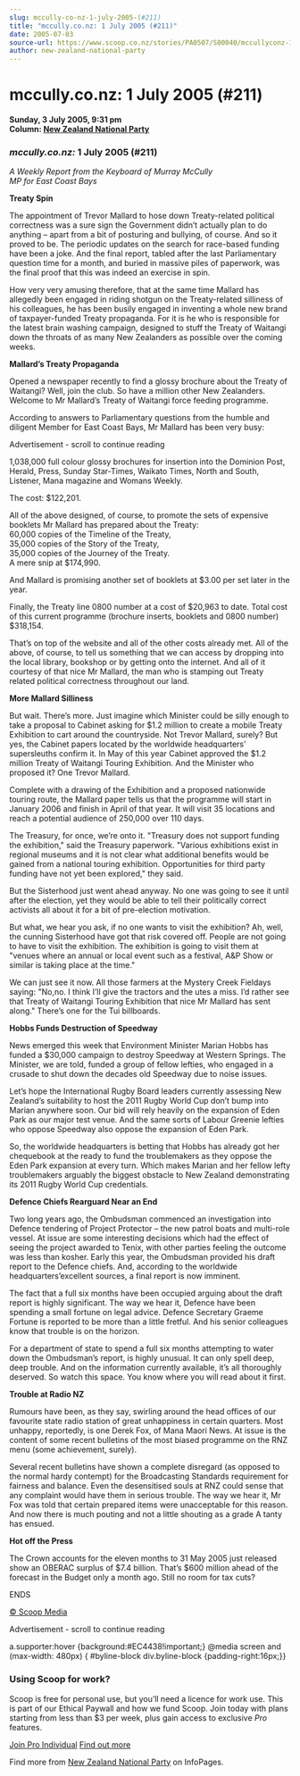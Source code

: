 ```yaml
---
slug: mccully-co-nz-1-july-2005-(#211)
title: "mccully.co.nz: 1 July 2005 (#211)"
date: 2005-07-03
source-url: https://www.scoop.co.nz/stories/PA0507/S00040/mccullyconz-1-july-2005-211.htm
author: new-zealand-national-party
---
```

mccully.co.nz: 1 July 2005 (#211)
=================================

**Sunday, 3 July 2005, 9:31 pm**  
**Column: [New Zealand National Party](https://info.scoop.co.nz/New_Zealand_National_Party)**

### _mccully.co.nz:_ 1 July 2005 (#211)

_A Weekly Report from the Keyboard of Murray McCully  
MP for East Coast Bays_

**Treaty Spin**

The appointment of Trevor Mallard to hose down Treaty-related political correctness was a sure sign the Government didn’t actually plan to do anything – apart from a bit of posturing and bullying, of course. And so it proved to be. The periodic updates on the search for race-based funding have been a joke. And the final report, tabled after the last Parliamentary question time for a month, and buried in massive piles of paperwork, was the final proof that this was indeed an exercise in spin.

How very very amusing therefore, that at the same time Mallard has allegedly been engaged in riding shotgun on the Treaty-related silliness of his colleagues, he has been busily engaged in inventing a whole new brand of taxpayer-funded Treaty propaganda. For it is he who is responsible for the latest brain washing campaign, designed to stuff the Treaty of Waitangi down the throats of as many New Zealanders as possible over the coming weeks.

  
**Mallard’s Treaty Propaganda**

  
Opened a newspaper recently to find a glossy brochure about the Treaty of Waitangi? Well, join the club. So have a million other New Zealanders. Welcome to Mr Mallard’s Treaty of Waitangi force feeding programme.

According to answers to Parliamentary questions from the humble and diligent Member for East Coast Bays, Mr Mallard has been very busy:

Advertisement - scroll to continue reading





1,038,000 full colour glossy brochures for insertion into the Dominion Post, Herald, Press, Sunday Star-Times, Waikato Times, North and South, Listener, Mana magazine and Womans Weekly.

The cost: $122,201.

All of the above designed, of course, to promote the sets of expensive booklets Mr Mallard has prepared about the Treaty:  
60,000 copies of the Timeline of the Treaty,  
35,000 copies of the Story of the Treaty,  
35,000 copies of the Journey of the Treaty.  
A mere snip at $174,990.

And Mallard is promising another set of booklets at $3.00 per set later in the year.

Finally, the Treaty line 0800 number at a cost of $20,963 to date. Total cost of this current programme (brochure inserts, booklets and 0800 number) $318,154.

That’s on top of the website and all of the other costs already met. All of the above, of course, to tell us something that we can access by dropping into the local library, bookshop or by getting onto the internet. And all of it courtesy of that nice Mr Mallard, the man who is stamping out Treaty related political correctness throughout our land.

**More Mallard Silliness**

But wait. There’s more. Just imagine which Minister could be silly enough to take a proposal to Cabinet asking for $1.2 million to create a mobile Treaty Exhibition to cart around the countryside. Not Trevor Mallard, surely? But yes, the Cabinet papers located by the worldwide headquarters’ supersleuths confirm it. In May of this year Cabinet approved the $1.2 million Treaty of Waitangi Touring Exhibition. And the Minister who proposed it? One Trevor Mallard.

Complete with a drawing of the Exhibition and a proposed nationwide touring route, the Mallard paper tells us that the programme will start in January 2006 and finish in April of that year. It will visit 35 locations and reach a potential audience of 250,000 over 110 days.

The Treasury, for once, we’re onto it. "Treasury does not support funding the exhibition," said the Treasury paperwork. "Various exhibitions exist in regional museums and it is not clear what additional benefits would be gained from a national touring exhibition. Opportunities for third party funding have not yet been explored," they said.

But the Sisterhood just went ahead anyway. No one was going to see it until after the election, yet they would be able to tell their politically correct activists all about it for a bit of pre-election motivation.

But what, we hear you ask, if no one wants to visit the exhibition? Ah, well, the cunning Sisterhood have got that risk covered off. People are not going to have to visit the exhibition. The exhibition is going to visit them at "venues where an annual or local event such as a festival, A&P Show or similar is taking place at the time."

We can just see it now. All those farmers at the Mystery Creek Fieldays saying: "No,no. I think I’ll give the tractors and the utes a miss. I’d rather see that Treaty of Waitangi Touring Exhibition that nice Mr Mallard has sent along." There’s one for the Tui billboards.

**Hobbs Funds Destruction of Speedway**

News emerged this week that Environment Minister Marian Hobbs has funded a $30,000 campaign to destroy Speedway at Western Springs. The Minister, we are told, funded a group of fellow lefties, who engaged in a crusade to shut down the decades old Speedway due to noise issues.

Let’s hope the International Rugby Board leaders currently assessing New Zealand’s suitability to host the 2011 Rugby World Cup don’t bump into Marian anywhere soon. Our bid will rely heavily on the expansion of Eden Park as our major test venue. And the same sorts of Labour Greenie lefties who oppose Speedway also oppose the expansion of Eden Park.

So, the worldwide headquarters is betting that Hobbs has already got her chequebook at the ready to fund the troublemakers as they oppose the Eden Park expansion at every turn. Which makes Marian and her fellow lefty troublemakers arguably the biggest obstacle to New Zealand demonstrating its 2011 Rugby World Cup credentials.

  
**Defence Chiefs Rearguard Near an End**

Two long years ago, the Ombudsman commenced an investigation into Defence tendering of Project Protector – the new patrol boats and multi-role vessel. At issue are some interesting decisions which had the effect of seeing the project awarded to Tenix, with other parties feeling the outcome was less than kosher. Early this year, the Ombudsman provided his draft report to the Defence chiefs. And, according to the worldwide headquarters’excellent sources, a final report is now imminent.

The fact that a full six months have been occupied arguing about the draft report is highly significant. The way we hear it, Defence have been spending a small fortune on legal advice. Defence Secretary Graeme Fortune is reported to be more than a little fretful. And his senior colleagues know that trouble is on the horizon.

For a department of state to spend a full six months attempting to water down the Ombudsman’s report, is highly unusual. It can only spell deep, deep trouble. And on the information currently available, it’s all thoroughly deserved. So watch this space. You know where you will read about it first.

  
**Trouble at Radio NZ**

Rumours have been, as they say, swirling around the head offices of our favourite state radio station of great unhappiness in certain quarters. Most unhappy, reportedly, is one Derek Fox, of Mana Maori News. At issue is the content of some recent bulletins of the most biased programme on the RNZ menu (some achievement, surely).

Several recent bulletins have shown a complete disregard (as opposed to the normal hardy contempt) for the Broadcasting Standards requirement for fairness and balance. Even the desensitised souls at RNZ could sense that any complaint would have them in serious trouble. The way we hear it, Mr Fox was told that certain prepared items were unacceptable for this reason. And now there is much pouting and not a little shouting as a grade A tanty has ensued.

**Hot off the Press**

The Crown accounts for the eleven months to 31 May 2005 just released show an OBERAC surplus of $7.4 billion. That’s $600 million ahead of the forecast in the Budget only a month ago. Still no room for tax cuts?

ENDS

[© Scoop Media](http://www.scoop.co.nz/about/terms.html)  

Advertisement - scroll to continue reading



a.supporter:hover {background:#EC4438!important;} @media screen and (max-width: 480px) { #byline-block div.byline-block {padding-right:16px;}}

### Using Scoop for work?

Scoop is free for personal use, but you’ll need a licence for work use. This is part of our Ethical Paywall and how we fund Scoop. Join today with plans starting from less than $3 per week, plus gain access to exclusive _Pro_ features.  
  
[Join Pro Individual](https://pro.scoop.co.nz/Individual/?from=ProIn24) [Find out more](https://pro.scoop.co.nz/using-scoop-for-work/?from=ProIn24)

Find more from [New Zealand National Party](https://info.scoop.co.nz/New_Zealand_National_Party) on InfoPages.